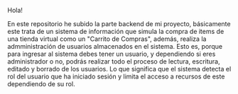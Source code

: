 Hola!

En este repositorio he subido la parte backend de mi proyecto, básicamente este trata de un sistema de información
que simula la compra de items de una tienda virtual como un "Carrito de Compras", además, realiza
la admministración de usuarios almacenados en el sistema. Esto es, porque para ingresar al sistema
debes tener un usuario, y dependiendo si eres administrador o no, podrás realizar todo el proceso de lectura,
escritura, editado y borrado de los usuarios. Lo que significa que el sistema detecta el rol del usuario que ha
iniciado sesión y limita el acceso a recursos de este dependiendo de su rol.

